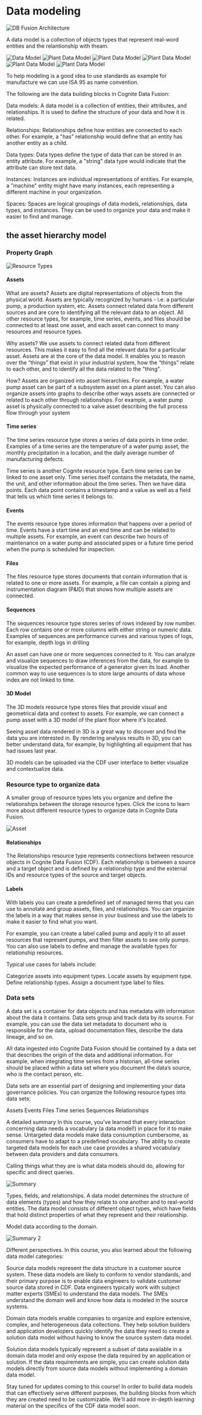 
# Data modeling

![DB Fusion Architecture](img/data%20model%20architecture.svg)

A data model is a collection of objects types that represent real-word entities and the relantionship with theam.

![Data Model](img/data%20model.svg.jpg)
![Plant Data Model](img/plant%20data%20model.svg.jpg)
![Plant Data Model](img/plant%20data%20mode_2l.svg.jpg)
![Plant Data Model](img/plant%20data%20mode_3l.svg.jpg)
![Plant Data Model](img/plant%20data%20mode_4l.svg.jpg)
![Plant Data Model](img/plant%20data%20mode_5l.svg.jpg)


To help modeling is a good idea to use standards as example for manufacture we can use ISA 95 as name convention.

The following are the data building blocks in Cognite Data Fusion:

Data models: A data model is a collection of entities, their attributes, and relationships. It is used to define the structure of your data and how it is related.

Relationships: Relationships define how entities are connected to each other. For example, a "has" relationship would define that an entity has another entity as a child.

Data types: Data types define the type of data that can be stored in an entity attribute. For example, a "string" data type would indicate that the attribute can store text data.

Instances: Instances are individual representations of entities. For example, a "machine" entity might have many instances, each representing a different machine in your organization.

Spaces: Spaces are logical groupings of data models, relationships, data types, and instances. They can be used to organize your data and make it easier to find and manage.

## the asset hierarchy model

### Property Graph

![Resource Types](img/resource%20types.png)

#### Assets
What are assets? 
Assets are digital representations of objects from the physical world. Assets are typically recognized by humans - i.e. a particular pump, a production system, etc. Assets connect related data from different sources and are core to identifying all the relevant data to an object. All other resource types, for example, time series, events, and files should be connected to at least one asset, and each asset can connect to many resources and resource types.


Why assets? 
We use assets to connect related data from different resources. This makes it easy to find all the relevant data for a particular asset. Assets are at the core of the data model. It enables you to reason over the “things” that exist in your industrial system, how the “things” relate to each other, and to identify all the data related to the "thing".

How?
Assets are organized into asset hierarchies. For example, a water pump asset can be part of a subsystem asset on a plant asset. You can also organize assets into graphs to describe other ways assets are connected or related to each other through relationships. For example, a water pump asset is physically connected to a valve asset describing the full process flow through your system


#### Time series
The time series resource type stores a series of data points in time order. Examples of a time series are the temperature of a water pump asset, the monthly precipitation in a location, and the daily average number of manufacturing defects.

Time series is another Cognite resource type. Each time series can be linked to one asset only. Time series itself contains the metadata, the name, the unit, and other information about the time series. Then we have data points. Each data point contains a timestamp and a value as well as a field that tells us which time series it belongs to.

#### Events
The events resource type stores information that happens over a period of time. Events have a start time and an end time and can be related to multiple assets. For example, an event can describe two hours of maintenance on a water pump and associated pipes or a future time period when the pump is scheduled for inspection.

#### Files
The files resource type stores documents that contain information that is related to one or more assets. For example, a file can contain a piping and instrumentation diagram (P&ID) that shows how multiple assets are connected.

#### Sequences
The sequences resource type stores series of rows indexed by row number. Each row contains one or more columns with either string or numeric data. Examples of sequences are performance curves and various types of logs, for example, depth logs in drilling
 
An asset can have one or more sequences connected to it. You can analyze and visualize sequences to draw inferences from the data, for example to visualize the expected performance of a generator given its load. Another common way to use sequences is to store large amounts of data whose index are not linked to time.

#### 3D Model

The 3D models resource type stores files that provide visual and geometrical data and context to assets. For example, we can connect a pump asset with a 3D model of the plant floor where it's located.

 
Seeing asset data rendered in 3D is a great way to discover and find the data you are interested in. By rendering analysis results in 3D, you can better understand data, for example, by highlighting all equipment that has had issues last year.
 
3D models can be uploaded via the CDF user interface to better visualize and contextualize data.


### Resource type to organize data

A smaller group of resource types lets you organize and define the relationships between the storage resource types. Click the icons to learn more about different resource types to organize data in Cognite Data Fusion.



![Asset](img/asset%20links.jpg)


#### Relationships
The Relationships resource type represents connections between resource objects in Cognite 
Data Fusion (CDF). Each relationship is between a source and a target object and is defined by 
a relationship type and the external IDs and resource types of the source and target objects.


#### Labels
With labels you can create a predefined set of managed terms that you can use to annotate and group assets, files, and relationships. You can organize the labels in a way that makes sense in your business and use the labels to make it easier to find what you want.

For example, you can create a label called pump and apply it to all asset resources that represent pumps, and then filter assets to see only pumps. You can also use labels to define and manage the available types for relationship resources.

 

Typical use cases for labels include:

Categorize assets into equipment types.
Locate assets by equipment type.
Define relationship types.
Assign a document type label to files.

### Data sets
A data set is a container for data objects and has metadata with information about the data it contains. Data sets group and track data by its source. For example, you can use the data set metadata to document who is responsible for the data, upload documentation files, describe the data lineage, and so on.

All data ingested into Cognite Data Fusion should be contained by a data set that describes the origin of the data and additional information. For example, when integrating time series from a historian, all-time series should be placed within a data set where you document the data’s source, who is the contact person, etc.

Data sets are an essential part of designing and implementing your data governance policies. You can organize the following resource types into data sets:

Assets
Events
Files
Time series
Sequences
Relationships


A detailed summary
In this course, you've learned that every interaction concerning data needs a vocabulary (a data model!) in place for it to make sense. Untargeted data models make data consumption cumbersome, as consumers have to adapt to a predefined vocabulary. The ability to create targeted data models for each use case provides a shared vocabulary between data providers and data consumers.

Calling things what they are is what data models should do, allowing for specific and direct queries.

![Summary](img/sumary.png)

Types, fields, and relationships.
A data model determines the structure of data elements (types) and how they relate to one another and to real-world entities. The data model consists of different object types, which have fields that hold distinct properties of what they represent and their relationship.

Model data according to the domain.

![Summary 2](img/sumary2.svg)

Different perspectives.
In this course, you also learned about the following data model categories:

Source data models represent the data structure in a customer source system. These data models are likely to conform to vendor standards, and their primary purpose is to enable data engineers to validate customer source data stored in CDF. Data engineers typically work with subject matter experts (SMEs) to understand the data models. The SMEs understand the domain well and know how data is modeled in the source systems.

Domain data models enable companies to organize and explore extensive, complex, and heterogeneous data collections. They help solution builders and application developers quickly identify the data they need to create a solution data model without having to know the source system data model.

Solution data models typically represent a subset of data available in a domain data model and only expose the data required by an application or solution. If the data requirements are simple, you can create solution data models directly from source data models without implementing a domain data model.

Stay tuned for updates coming to this course!
In order to build data models that can effectively serve different purposes, the building blocks from which they are created need to be customizable. We'll add more in-depth learning material on the specifics of the CDF data model soon.

